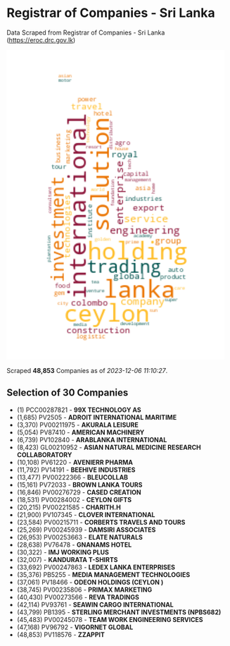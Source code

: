 # Registrar of Companies - Sri Lanka

Data Scraped from Registrar of Companies - Sri Lanka (https://eroc.drc.gov.lk)

![word-cloud](data/word_cloud.png)

Scraped **48,853** Companies as of *2023-12-06 11:10:27*.


## Selection of 30 Companies

* (1) PCC00287821 - **99X TECHNOLOGY AS**
* (1,685) PV2505 - **ADROIT INTERNATIONAL MARITIME**
* (3,370) PV00211975 - **AKURALA LEISURE**
* (5,054) PV87410 - **AMERICAN MACHINERY**
* (6,739) PV102840 - **ARABLANKA INTERNATIONAL**
* (8,423) GL00210952 - **ASIAN NATURAL MEDICINE RESEARCH COLLABORATORY**
* (10,108) PV61220 - **AVENIERR PHARMA**
* (11,792) PV14191 - **BEEHIVE INDUSTRIES**
* (13,477) PV00222366 - **BLEUCOLLAB**
* (15,161) PV72033 - **BROWN LANKA TOURS**
* (16,846) PV00276729 - **CASED CREATION**
* (18,531) PV00284002 - **CEYLON GIFTS**
* (20,215) PV00221585 - **CHARITH.H**
* (21,900) PV107345 - **CLOVER INTERNATIONAL**
* (23,584) PV00215711 - **CORBERTS TRAVELS AND TOURS**
* (25,269) PV00245939 - **DAMSIRI ASSOCIATES**
* (26,953) PV00253663 - **ELATE NATURALS**
* (28,638) PV76478 - **GNANAMS HOTEL**
* (30,322)  - **IMJ WORKING PLUS**
* (32,007)  - **KANDURATA T-SHIRTS**
* (33,692) PV00247863 - **LEDEX LANKA ENTERPRISES**
* (35,376) PB5255 - **MEDIA MANAGEMENT TECHNOLOGIES**
* (37,061) PV18466 - **ODEON HOLDINGS (CEYLON )**
* (38,745) PV00235806 - **PRIMAX MARKETING**
* (40,430) PV00273566 - **REVA TRADINGS**
* (42,114) PV93761 - **SEAWIN CARGO INTERNATIONAL**
* (43,799) PB1395 - **STERLING MERCHANT INVESTMENTS  (NPBS682)**
* (45,483) PV00245078 - **TEAM WORK ENGINEERING SERVICES**
* (47,168) PV96792 - **VIGORNET GLOBAL**
* (48,853) PV118576 - **ZZAPPIT**